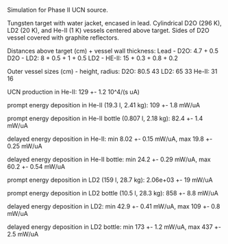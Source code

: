Simulation for Phase II UCN source.

Tungsten target with water jacket, encased in lead.
Cylindrical D2O (296 K), LD2 (20 K), and He-II (1 K) vessels centered above target.
Sides of D2O vessel covered with graphite reflectors.

Distances above target (cm) + vessel wall thickness:
Lead - D2O: 4.7 + 0.5
D2O - LD2: 8 + 0.5 + 1 + 0.5
LD2 - HE-II: 15 + 0.3 + 0.8 + 0.2

Outer vessel sizes (cm) - height, radius:
D2O: 80.5 43
LD2: 65 33
He-II: 31 16

UCN production in He-II:
129 +- 1.2 10^4/(s uA)

prompt energy deposition in He-II (19.3 l, 2.41 kg):
109 +- 1.8 mW/uA

prompt energy deposition in He-II bottle (0.807 l, 2.18 kg):
82.4 +- 1.4 mW/uA

delayed energy deposition in He-II:
min 8.02 +- 0.15 mW/uA, max 19.8 +- 0.25 mW/uA

delayed energy deposition in He-II bottle:
min 24.2 +- 0.29 mW/uA, max 60.2 +- 0.54 mW/uA

prompt energy deposition in LD2 (159 l, 28.7 kg):
2.06e+03 +- 19 mW/uA

prompt energy deposition in LD2 bottle (10.5 l, 28.3 kg):
858 +- 8.8 mW/uA

delayed energy deposition in LD2:
min 42.9 +- 0.41 mW/uA, max 109 +- 0.8 mW/uA

delayed energy deposition in LD2 bottle:
min 173 +- 1.2 mW/uA, max 437 +- 2.5 mW/uA

